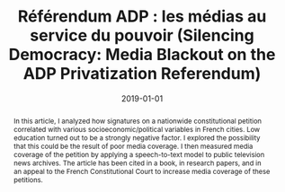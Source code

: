 ---
title: "Référendum ADP : les médias au service du pouvoir (Silencing Democracy: Media Blackout on the ADP Privatization Referendum)"
collection: publications
paperurl: 'https://www.lemediatv.fr/emissions/2019/referendum-adp-les-medias-au-service-du-pouvoir-0z4S258wQWObV9CQ7R4jow'
link: https://www.lemediatv.fr/emissions/2019/referendum-adp-les-medias-au-service-du-pouvoir-0z4S258wQWObV9CQ7R4jow
tags:
    - tag: Politics
      id: politics
      color: '#5F9EA0'
      text_color: '#ffffff'
    - tag: Data mining
      id: data-mining
      color: '#BC8F8F'
      text_color: '#ffffff'
type: press
date: 2019-01-01
venue: 'Le Média'
authors: <b>Gautheron L.</b>
abstract: "In this article, I analyzed how signatures on a nationwide constitutional petition correlated with various socioeconomic/political variables in French cities. Low education turned out to be a strongly negative factor. I explored the possibility that this could be the result of poor media coverage. I then measured media coverage of the petition by applying a speech-to-text model to public television news archives. The article has been cited in a book, in research papers, and in an appeal to the French Constitutional Court to increase media coverage of these petitions."
citation: ' Lucas Gautheron, &quot;Référendum ADP : les médias au service du pouvoir (Silencing Democracy: Media Blackout on the ADP Privatization Referendum).&quot; Le Média, 2019.'
---